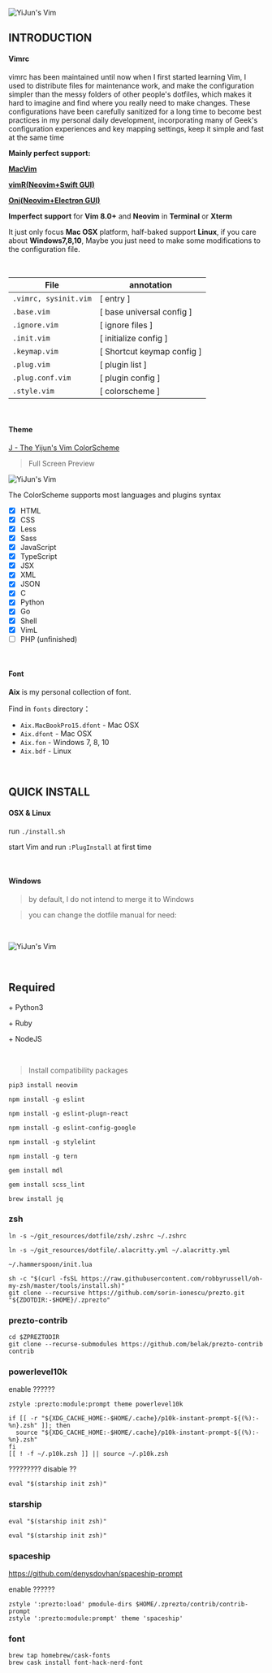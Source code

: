 ![YiJun's Vim](http://7j1zwt.com1.z0.glb.clouddn.com/%E5%B1%8F%E5%B9%95%E5%BF%AB%E7%85%A7%202017-11-08%20%E4%B8%8A%E5%8D%8812.15.59.png)

## INTRODUCTION

#### Vimrc

vimrc has been maintained until now when I first started learning Vim, I used to distribute files for maintenance work, and make the configuration simpler than the messy folders of other people's dotfiles, which makes it hard to imagine and find where you really need to make changes. These configurations have been carefully sanitized for a long time to become best practices in my personal daily development, incorporating many of Geek's configuration experiences and key mapping settings, keep it simple and fast at the same time

**Mainly perfect support:**

[**MacVim**](https://github.com/macvim-dev/macvim)

[**vimR(Neovim+Swift GUI)**](https://github.com/qvacua/vimr)

[**Oni(Neovim+Electron GUI)**](https://github.com/onivim/oni)

**Imperfect support** for **Vim 8.0+** and **Neovim** in **Terminal** or **Xterm**

It just only focus **Mac OSX** platform, half-baked support **Linux**, if you care about **Windows7,8,10**, Maybe you just need to make some modifications to the configuration file.

<br>

| File                  | annotation                 |
| ----------------      | ----------------           |
| `.vimrc, sysinit.vim` | [ entry ]                  |
| `.base.vim`           | [ base universal config ]  |
| `.ignore.vim`         | [ ignore files ]           |
| `.init.vim`           | [ initialize config ]      |
| `.keymap.vim`         | [ Shortcut keymap config ] |
| `.plug.vim`           | [ plugin list ]            |
| `.plug.conf.vim`      | [ plugin config ]          |
| `.style.vim`          | [ colorscheme ]            |

<br>

#### Theme

[J - The Yijun's Vim ColorScheme](https://github.com/DemonCloud/J)

> Full Screen Preview

![YiJun's Vim](http://7j1zwt.com1.z0.glb.clouddn.com/%E5%B1%8F%E5%B9%95%E5%BF%AB%E7%85%A7%202017-11-05%20%E4%B8%8B%E5%8D%883.21.32.png)

The ColorScheme supports most languages and plugins syntax

- [x] HTML
- [x] CSS
- [x] Less
- [x] Sass
- [x] JavaScript
- [x] TypeScript
- [x] JSX
- [x] XML
- [x] JSON
- [x] C
- [x] Python
- [x] Go
- [x] Shell
- [x] VimL
- [ ] PHP (unfinished)

<br>

#### Font

**Aix** is my personal collection of font.

Find in `fonts` directory：

* `Aix.MacBookPro15.dfont` - Mac OSX
* `Aix.dfont`              - Mac OSX
* `Aix.fon`                - Windows 7, 8, 10
* `Aix.bdf`                - Linux

<br>

## QUICK INSTALL

#### OSX & Linux

run ``./install.sh``

start Vim and run ``:PlugInstall`` at first time

<br>

#### Windows

> by default, I do not intend to merge it to Windows

> you can change the dotfile manual for need:

<br>

![YiJun's Vim](http://7j1zwt.com1.z0.glb.clouddn.com/2017-06-20_081950.png)

<br>

## Required

 \+ Python3

 \+ Ruby

 \+ NodeJS

<br>

> Install compatibility packages

`pip3 install neovim`

`npm install -g eslint`

`npm install -g eslint-plugn-react`

`npm install -g eslint-config-google`

`npm install -g stylelint`

`npm install -g tern`

`gem install mdl`

`gem install scss_lint`

`brew install jq`

### zsh

<!-- `git clone --depth=1 https://github.com/romkatv/powerlevel10k.git ~/powerlevel10k` -->

<!-- `p10k configure` -->

<!-- `echo 'source ~/powerlevel10k/powerlevel10k.zsh-theme' >>! ~/.zshrc` -->

`ln -s ~/git_resources/dotfile/zsh/.zshrc ~/.zshrc`

`ln -s ~/git_resources/dotfile/.alacritty.yml ~/.alacritty.yml`

`~/.hammerspoon/init.lua`

```
sh -c "$(curl -fsSL https://raw.githubusercontent.com/robbyrussell/oh-my-zsh/master/tools/install.sh)"
git clone --recursive https://github.com/sorin-ionescu/prezto.git "${ZDOTDIR:-$HOME}/.zprezto"
```

### prezto-contrib

```
cd $ZPREZTODIR
git clone --recurse-submodules https://github.com/belak/prezto-contrib contrib
```

### powerlevel10k

enable ??????

```zsh/.zpreztorc
zstyle :prezto:module:prompt theme powerlevel10k
```

```zsh/.zshrc
if [[ -r "${XDG_CACHE_HOME:-$HOME/.cache}/p10k-instant-prompt-${(%):-%n}.zsh" ]]; then
  source "${XDG_CACHE_HOME:-$HOME/.cache}/p10k-instant-prompt-${(%):-%n}.zsh"
fi
[[ ! -f ~/.p10k.zsh ]] || source ~/.p10k.zsh
```

????????? disable ??

```zsh/.zshrc
eval "$(starship init zsh)"
```


### starship

```zsh/.zshrc
eval "$(starship init zsh)"
```

```bash/.bashrc
eval "$(starship init zsh)"
```

### spaceship

https://github.com/denysdovhan/spaceship-prompt

enable ??????

```zsh/.zpreztorc
zstyle ':prezto:load' pmodule-dirs $HOME/.zprezto/contrib/contrib-prompt
zstyle ':prezto:module:prompt' theme 'spaceship'
```

### font

```
brew tap homebrew/cask-fonts
brew cask install font-hack-nerd-font
```